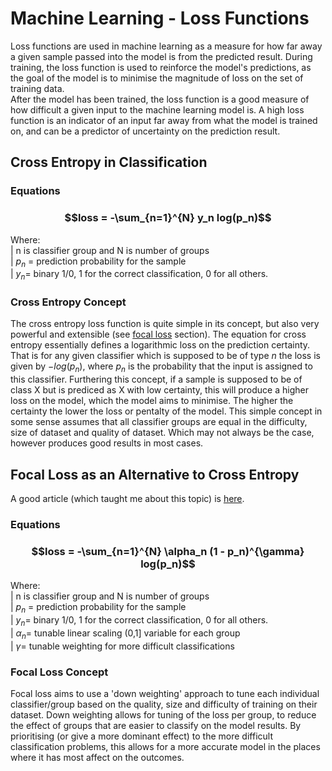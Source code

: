 # Machine Learning - Loss Functions
Loss functions are used in machine learning as a measure for how far away a given sample passed into the model is from the predicted result. 
During training, the loss function is used to reinforce the model's predictions, as the goal of the model is to minimise the magnitude of loss on the set of training data.  
After the model has been trained, the loss function is a good measure of how difficult a given input to the machine learning model is. A high loss function is an indicator of an input far away from what the model is trained on, and can be a predictor of uncertainty on the prediction result.

## Cross Entropy in Classification
### Equations
### $$loss = -\sum_{n=1}^{N} y_n log(p_n)$$   
Where:   
| n is classifier group and N is number of groups  
| $p_n$ = prediction probability for the sample  
| $y_n =$ binary 1/0, 1 for the correct classification, 0 for all others. 

### Cross Entropy Concept
The cross entropy loss function is quite simple in its concept, but also very powerful and extensible (see [focal loss](#focal-loss) section). The equation for cross entropy essentially defines a logarithmic loss on the prediction certainty. That is for any given classifier which is supposed to be of type $n$ the loss is given by $-log(p_n)$, where $p_n$ is the probability that the input is assigned to this classifier. Furthering this concept, if a sample is supposed to be of class X but is prediced as X with low certainty, this will produce a higher loss on the model, which the model aims to minimise. The higher the certainty the lower the loss or pentalty of the model. This simple concept in some sense assumes that all classifier groups are equal in the difficulty, size of dataset and quality of dataset. Which may not always be the case, however produces good results in most cases.

<h2 id="focal-loss"> Focal Loss as an Alternative to Cross Entropy </h2>   

A good article (which taught me about this topic) is [here](https://towardsdatascience.com/focal-loss-a-better-alternative-for-cross-entropy-1d073d92d075/).   

### Equations
### $$loss = -\sum_{n=1}^{N} \alpha_n (1 - p_n)^{\gamma} log(p_n)$$
Where:   
| n is classifier group and N is number of groups  
| $p_n$ = prediction probability for the sample  
| $y_n =$ binary 1/0, 1 for the correct classification, 0 for all others.   
| $\alpha_n =$ tunable linear scaling (0,1] variable for each group    
| $\gamma =$ tunable weighting for more difficult classifications     
### Focal Loss Concept
Focal loss aims to use a 'down weighting' approach to tune each individual classifier/group based on the quality, size and difficulty of training on their dataset. Down weighting allows for tuning of the loss per group, to reduce the effect of groups that are easier to classify on the model results. By prioritising (or give a more dominant effect) to the more difficult classification problems, this allows for a more accurate model in the places where it has most affect on the outcomes.
